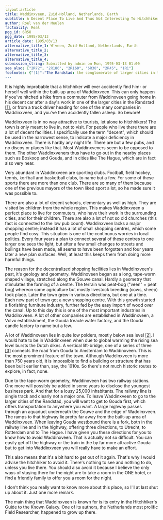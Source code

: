 ```yaml
---
layout:article
title: Waddinxveen, Zuid-Holland, Netherlands, Earth
subtitle: A Decent Place To Live And Thus Not Interesting To Hitchhikers
author: Roel van der Meulen
factuality: Real
pgg_id: 6R58
pgg_date: 1995/03/13
article_date: 1995/03/13
alternative_title_1: W'veen, Zuid-Holland, Netherlands, Earth
alternative_title_2: 
alternative_title_3: 
alternative_title_4: 
submission_string: Submitted by admin on Mon, 1995-03-13 01:00
see_also: ["2R72", "2R186", "2R160", "6R30", "2R45", "1R1"]
footnotes: {"[1]":"The Randstad: the conglomerate of larger cities in the mid-west of the Netherlands: Rotterdam, Delft, The Hague, Zoetermeer, Gouda, Leiden. Don't be surprized when this actually becomes ONE city in twenty years or so.","[2]":"Most of the Netherlands (the name is indicates it) lies beneath sea level.","[3]":"The two other verticle lift-bridge are in the more northern Boskoop and Alphen aan den Rijn."}
---
```

<div>
<p>It is highly improbable that a hitchhiker will ever accidently find him- or herself well within the built-up area of Waddinxveen. This can only happen if you've hitched a hike from a commuter from Waddinxveen going home in his decent car after a day's work in one of the larger cities in the Randstad <a href="#footnotes.1" class="footnote-link">[1]</a>, or from a truck driver heading for one of the many companies in Waddinxveen, and you've then accidently fallen asleep. So beware!</p>
<p>Waddinxveen is in no way attractive to tourists, let alone to hitchhikers! The town is only meant to live in, not to visit. For people who live there there are a lot of decent facilities. I specifically use the term "decent", which should be used in the narrowest sense, to indicate a major deficiency in Waddinxveen. There is hardly any night life. There are but a few pubs, and no discos or places like that. Most Waddinxveners seem to be opposed to them. The other Waddinxveners thus have to go out in the nearby places such as Boskoop and Gouda, and in cities like The Hague, which are in fact also very near.</p>
<p>Very abundant in Waddinxveen are sporting clubs. Football, field hockey, tennis, korfball and basketball clubs, to name but a few. For some of these sports there are more than one club. There are so many of them because one of the previous mayors of the town liked sport a lot, so he made sure it was possible to.</p>
<p>There are also a lot of decent schools, elementary as well as high. They are visited by children from the whole region. This makes Waddinxveen a perfect place to live for commuters, who have their work in the surrounding cities, and for their children. There are also a lot of not so old churches (this fact is connected to the low pub count). Waddinxveen lacks a major shopping centre; instead it has a lot of small shopping centres, which some people find cosy. This situation is one of the continuous worries in local politics. Every four years a plan to connect several of these centres to one larger one sees the light, but after a few small changes to streets and builings have been made, all seems to have been forgotten and four years later a new plan surfaces. Well, at least this keeps them from doing more harmful things.</p>
<p>The reason for the decentralized shopping facilities lies in Waddinxveen's past, it's geology and geometry. Waddinxveen began as a long, tape-worm shaped village, stretched along the Gouwe canal. Hardly a geometry that stimulates the forming of a centre. The terrain was peat-bog ("veen" = peat bog) whereon some agriculture but mostly livestock breeding (cows, sheep) took place. Later the town grew in various directions, but one at a time. Each new part of town got a new shopping centre. With this growth started a florishing furniture industry, further fed by the easy import of wood over the canal. Up to this day this is one of the most important industries in Waddinxveen. A lot of other companies are established in Waddinxveen, a Volvo establishment, the Gouda treacle wafer factory, and the Gouda candle factory to name but a few.</p>
<p>A lot of Waddinxveen lies in quite low polders, mostly below sea level <a href="#footnotes.2" class="footnote-link">[2]</a>. I would hate to be in Waddinxveen when due to global warming the rising sea level bursts the Dutch dikes. A vertical lift-bridge, one of a series of three <a href="#footnotes.3" class="footnote-link">[3]</a> connects the road from Gouda to Amsterdam to Waddinxveen. This is the most prominent feature of the town. Although Waddinxveen is more than 750 years old, it is impossible to find a building or structure that has been built earlier than, say, the 1910s. So there's not much historic routes to explore, in fact, none.</p>
<p>Due to the tape-worm geometry, Waddinxveen has two railway stations. One more will possibly be added in some years to disclose the youngest business park. And that for a lousy 25,000 inhabitants. The railway line is single track and clearly not a major one. To leave Waddinxveen to go to the larger cities of the Randstad, you will want to get to Gouda first, which offers transportation to anywhere you want. A large highway passes through an aquaduct underneath the Gouwe and the edge of Waddinxveen. The ramps to that highway lie pretty far away from the built-up area of Waddinxveen. When leaving Gouda westbound there is a fork, both in the railway line and in the highway, offering three directions, to Utrecht, to Rotterdam and to The Hague. I have given you these directions for you to know how to avoid Waddinxveen. That is actually not so difficult. You can easily get off the highway or the train in the by far more attractive Gouda but to get into Waddinxveen you will really have to make an effort.</p>
<p>This also means that it's a bit hard to get out of it again. That's why I would advise the hitchhiker to avoid it. There's nothing to see and nothing to do, unless you live there. You should also avoid it because I believe the only ways of staying there for the night are to take a room in the ONE hotel, or find a friendly family to offer you a room for the night.</p>
<p>I don't think you really want to know more about this place, so I'll at last shut up about it. Just one more remark.</p>
<p>The main thing that Waddinxveen is known for is its entry in the Hitchhiker's Guide to the Known Galaxy. One of its authors, the Netherlands most prolific Field Researcher, happened to grow up there.</p>
</div>
